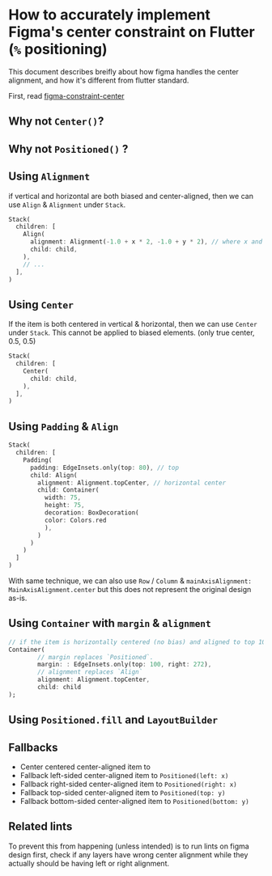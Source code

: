 # How to accurately implement Figma's center constraint on Flutter (`%` positioning)

This document describes breifly about how figma handles the center alignment, and how it's different from flutter standard.

First, read [figma-constraint-center](./figma-constraint-center.md)

## Why not `Center()`?

## Why not `Positioned()` ?

## Using `Alignment`

if vertical and horizontal are both biased and center-aligned, then we can use `Align` & `Alignment` under `Stack`.

```dart
Stack(
  children: [
    Align(
      alignment: Alignment(-1.0 + x * 2, -1.0 + y * 2), // where x and y percentage by x and y
      child: child,
    ),
    // ...
  ],
)
```

## Using `Center`

If the item is both centered in vertical & horizontal, then we can use `Center` under `Stack`.
This cannot be applied to biased elements. (only true center, 0.5, 0.5)

```dart
Stack(
  children: [
    Center(
      child: child,
    ),
  ],
)
```

## Using `Padding` & `Align`

```dart
Stack(
  children: [
    Padding(
      padding: EdgeInsets.only(top: 80), // top
      child: Align(
        alignment: Alignment.topCenter, // horizontal center
        child: Container(
          width: 75,
          height: 75,
          decoration: BoxDecoration(
          color: Colors.red
          ),
        )
      )
    )
  ]
)
```

With same technique, we can also use `Row` / `Column` & `mainAxisAlignment: MainAxisAlignment.center` but this does not represent the original design as-is.

## Using `Container` with `margin` & `alignment`

```dart
// if the item is horizontally centered (no bias) and aligned to top 100px.
Container(
        // margin replaces `Positioned`.
        margin: : EdgeInsets.only(top: 100, right: 272),
        // alignment replaces `Align`
        alignment: Alignment.topCenter,
        child: child
);
```

## Using `Positioned.fill` and `LayoutBuilder`

## Fallbacks

- Center centered center-aligned item to
- Fallback left-sided center-aligned item to `Positioned(left: x)`
- Fallback right-sided center-aligned item to `Positioned(right: x)`
- Fallback top-sided center-aligned item to `Positioned(top: y)`
- Fallback bottom-sided center-aligned item to `Positioned(bottom: y)`

## Related lints

To prevent this from happening (unless intended) is to run lints on figma design first, check if any layers have wrong center alignment while they actually should be having left or right alignment.
